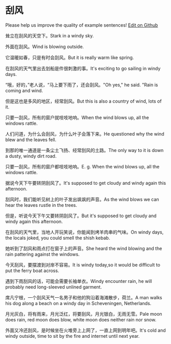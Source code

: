 # 刮风

Please help us improve the quality of example sentences! [Edit on Github](https://github.com/jiyushe/jiyu-example-sentence-source/blob/main/chinese/guafeng.md)

<p><span class="chinese">耸立在刮风的天空下。</span><span class="english">Stark in a windy sky.</span></p>

<p><span class="chinese">外面在刮风。</span><span class="english">Wind is blowing outside.</span></p>

<p><span class="chinese">它温暖如春，只是有时会刮风。</span><span class="english">But it is really warm like spring.</span></p>

<p><span class="chinese">在刮风的天气里出去划船是件很刺激的事。</span><span class="english">It's exciting to go sailing in windy days.</span></p>

<p><span class="chinese">“哦，好的，”老人说，“马上要下雨了，还会刮风。</span><span class="english">"Oh yes," he said. "Rain is coming and wind.</span></p>

<p><span class="chinese">但是这也是多风的地区，经常刮风。</span><span class="english">But this is also a country of wind, lots of it.</span></p>

<p><span class="chinese">只要一刮风，所有的窗户就吱吱地响。</span><span class="english">When the wind blows up, all the windows rattle.</span></p>

<p><span class="chinese">人们问道，为什么会刮风，为什么叶子会落下来。</span><span class="english">He questioned why the wind blew and the leaves fell.</span></p>

<p><span class="chinese">到那的唯一通道是一条尘土飞扬、经常刮风的土路。</span><span class="english">The only way to it is down a dusty, windy dirt road.</span></p>

<p><span class="chinese">只要一刮风，所有的窗户都吱吱地响。</span><span class="english">E. g. When the wind blows up, all the windows rattle.</span></p>

<p><span class="chinese">据说今天下午要转阴刮风了。</span><span class="english">It's supposed to get cloudy and windy again this afternoon.</span></p>

<p><span class="chinese">刮风时，我们能听见树上的叶子发出飒飒的声音。</span><span class="english">As the wind blows we can hear the leaves rustle in the trees.</span></p>

<p><span class="chinese">但是，听说今天下午又要转阴刮风了。</span><span class="english">But it's supposed to get cloudy and windy again this afternoon.</span></p>

<p><span class="chinese">在刮风的天气里，当地人开玩笑说，你能闻到烤羊肉串的气味。</span><span class="english">On windy days, the locals joked, you could smell the shish kebab.</span></p>

<p><span class="chinese">她听到了刮风和雨点打在窗子上的声音。</span><span class="english">She heard the wind blowing and the rain pattering against the windows.</span></p>

<p><span class="chinese">今天刮风，要摆渡到对岸不容易。</span><span class="english">It is windy today,so it would be difficult to put the ferry boat across.</span></p>

<p><span class="chinese">遇到下雨刮风的话，可能会需要长袖单衣。</span><span class="english">Windy encounter rain, he will probably need long-sleeved unlined garment.</span></p>

<p><span class="chinese">席凡宁根，一个刮风天气一名男子和他的狗沿着海滩散步，荷兰。</span><span class="english">A man walks his dog along a beach on a windy day in Scheveningen, Netherlands.</span></p>

<p><span class="chinese">月光灰白，将有雨来，月光泛红，将要刮风，月光银白，无雨无雪。</span><span class="english">Pale moon does rain, red moon does blow, white moon does neither rain nor snow.</span></p>

<p><span class="chinese">外面又冷还刮风，是时候坐在火堆旁上上网了，一直上网到明年吧。</span><span class="english">It's cold and windy outside, time to sit by the fire and internet until next year.</span></p>

